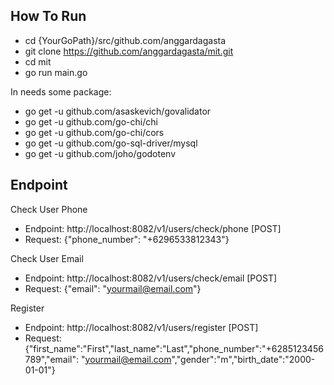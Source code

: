 ## How To Run
- cd {YourGoPath}/src/github.com/anggardagasta
- git clone https://github.com/anggardagasta/mit.git
- cd mit
- go run main.go

In needs some package:
- go get -u github.com/asaskevich/govalidator
- go get -u github.com/go-chi/chi
- go get -u github.com/go-chi/cors
- go get -u github.com/go-sql-driver/mysql
- go get -u github.com/joho/godotenv

## Endpoint
Check User Phone
- Endpoint: http://localhost:8082/v1/users/check/phone [POST]
- Request: {"phone_number": "+6296533812343"}

Check User Email
- Endpoint: http://localhost:8082/v1/users/check/email [POST]
- Request: {"email": "yourmail@email.com"}

Register
- Endpoint: http://localhost:8082/v1/users/register [POST]
- Request: {"first_name":"First","last_name":"Last","phone_number":"+6285123456789","email": "yourmail@email.com","gender":"m","birth_date":"2000-01-01"}
